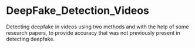 # DeepFake_Detection_Videos
Detecting deepfake in videos using two methods and with the help of some research papers, to provide accuracy that was not previously present in detecting deepfake.
